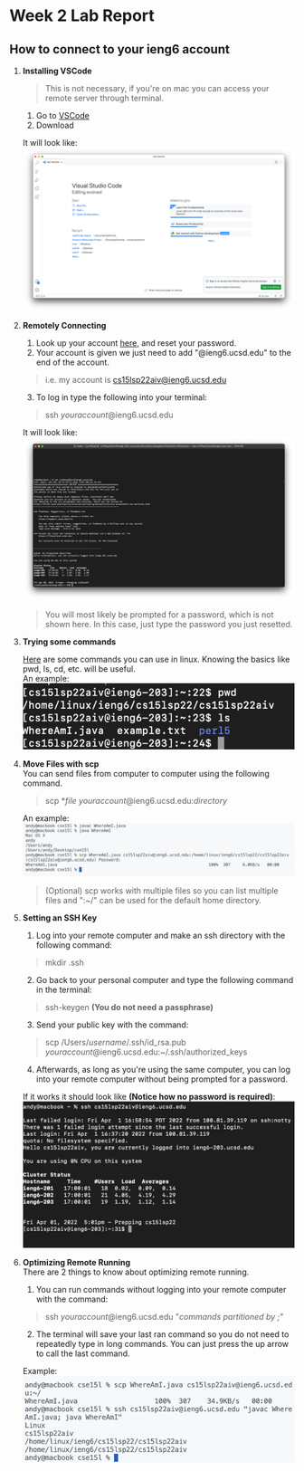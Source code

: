 # Week 2 Lab Report

## How to connect to your ieng6 account


1. **Installing VSCode**
    > This is not necessary, if you're on mac you can access your remote server through terminal.
    1. Go to [VSCode](https://code.visualstudio.com)
    2. Download
    <!-- end of the list -->
    It will look like:<br>
    ![image alt <](screenshots/Screen%20Shot%202022-04-08%20at%205.23.50%20PM.png)
2. **Remotely Connecting**
    1. Look up your account [here](https://sdacs.ucsd.edu/~icc/index.php), and reset your password.
    2. Your account is given we just need to add "@ieng6.ucsd.edu" to the end of the account.
    > i.e. my account is cs15lsp22aiv@ieng6.ucsd.edu
    3. To log in type the following into your terminal:
    > ssh *youraccount*@ieng6.ucsd.edu
    <!-- end of the list -->
      It will look like:
        ![image alt <](screenshots/Screen%20Shot%202022-04-08%20at%205.46.47%20PM.png)
    
    > You will most likely be prompted for a password, which is not shown here. In this case, just type the password you just resetted.
3. **Trying some commands**
    <!-- end of the list -->
     [Here](https://maker.pro/linux/tutorial/basic-linux-commands-for-beginners) are some commands you can use in linux. Knowing the basics like pwd, ls, cd, etc. will be useful.<br>
    An example:
    ![image alt <](screenshots/Screen%20Shot%202022-04-01%20at%204.43.25%20PM.png)
4. **Move Files with scp** <br>
    You can send files from computer to computer using the following command. <br>
    > scp **file* *youraccount*@ieng6.ucsd.edu:*directory*
    <!-- -->
    An example:
    ![image alt <](screenshots/Screen%20Shot%202022-04-01%20at%204.43.10%20PM.png)
    > (Optional) scp works with multiple files so you can list multiple files and ":~/" can be  used for the default home directory.
5. **Setting an SSH Key**
    1. Log into your remote computer and make an ssh directory with the following command:
    > mkdir .ssh
    2. Go back to your personal computer and type the following command in the terminal:
    > ssh-keygen **(You do not need a passphrase)**
    3. Send your public key with the command:
    > scp /Users/*username*/.ssh/id_rsa.pub *youraccount*@ieng6.ucsd.edu:~/.ssh/authorized_keys
    4. Afterwards, as long as you're using the same computer, you can log into your remote computer without being prompted for a password.
    <!-- end of the list -->
    If it works it should look like **(Notice how no password is required)**:
    ![image alt <](screenshots/Screen%20Shot%202022-04-01%20at%205.01.54%20PM.png)
6. **Optimizing Remote Running** <br>
    There are 2 things to know about optimizing remote running.
    1. You can run commands without logging into your remote computer with the command:
    > ssh *youraccount*@ieng6.ucsd.edu "*commands partitioned by ;*"
    2. The terminal will save your last ran command so you do not need to repeatedly type in long commands. You can just press the up arrow to call the last command.
    <!-- end of the list -->
    Example:
    ![image alt <](screenshots/Screen%20Shot%202022-04-01%20at%205.12.45%20PM.png)








    


